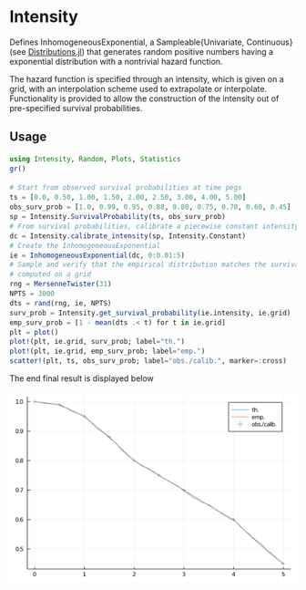 # Intensity

Defines InhomogeneousExponential, a Sampleable{Univariate, Continuous}
(see [Distributions.jl](https://juliastats.org/Distributions.jl/stable/)) that
generates random positive numbers having a exponential distribution with a
nontrivial hazard function.

The hazard function is specified through an intensity, which is given on a grid,
with an interpolation scheme used to extrapolate or interpolate. Functionality
is provided to allow the construction of the intensity out of pre-specified
survival probabilities.

## Usage

```julia
using Intensity, Random, Plots, Statistics
gr()

# Start from observed survival probabilities at time pegs
ts = [0.0, 0.50, 1.00, 1.50, 2.00, 2.50, 3.00, 4.00, 5.00]
obs_surv_prob = [1.0, 0.99, 0.95, 0.88, 0.80, 0.75, 0.70, 0.60, 0.45]
sp = Intensity.SurvivalProbability(ts, obs_surv_prob)
# From survival probabilities, calibrate a piecewise constant intensity matching it.
dc = Intensity.calibrate_intensity(sp, Intensity.Constant)
# Create the InhomogeneousExponential
ie = InhomogeneousExponential(dc, 0:0.01:5)
# Sample and verify that the empirical distribution matches the survival probability
# computed on a grid
rng = MersenneTwister(31)
NPTS = 3000
dts = rand(rng, ie, NPTS)
surv_prob = Intensity.get_survival_probability(ie.intensity, ie.grid)
emp_surv_prob = [1 - mean(dts .< t) for t in ie.grid]
plt = plot()
plot!(plt, ie.grid, surv_prob; label="th.")
plot!(plt, ie.grid, emp_surv_prob; label="emp.")
scatter!(plt, ts, obs_surv_prob; label="obs./calib.", marker=:cross)
```

The end final result is displayed below

![comparison](./docs/figures/comparison.png)
